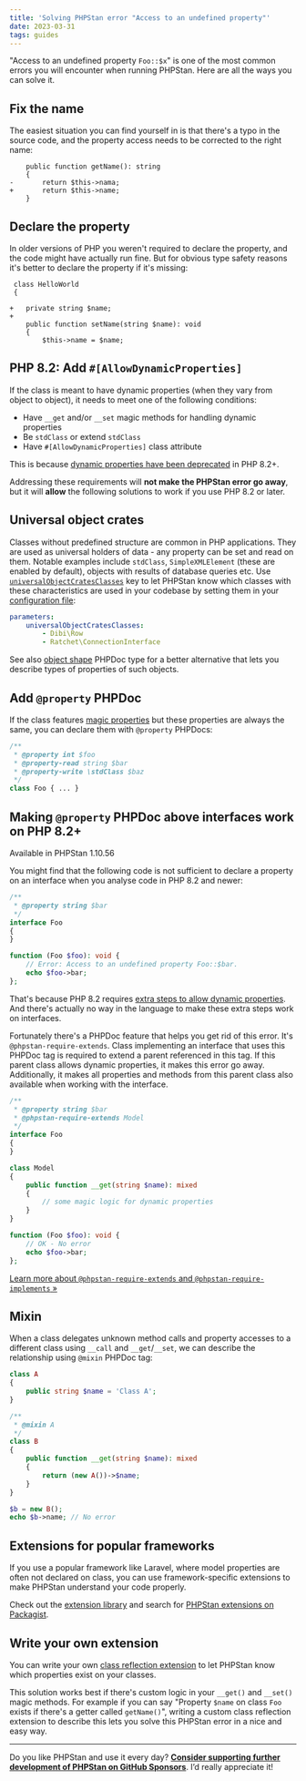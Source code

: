 ```yaml
---
title: 'Solving PHPStan error "Access to an undefined property"'
date: 2023-03-31
tags: guides
---
```


"Access to an undefined property `Foo::$x`" is one of the most common errors you will encounter when running PHPStan. Here are all the ways you can solve it.

Fix the name
----------------

The easiest situation you can find yourself in is that there's a typo in the source code, and the property access needs to be corrected to the right name:

```diff-php
 	public function getName(): string
 	{
-		return $this->nama;
+		return $this->name;
 	}
```


Declare the property
----------------

In older versions of PHP you weren't required to declare the property, and the code might have actually run fine. But for obvious type safety reasons it's better to declare the property if it's missing:

```diff-php
 class HelloWorld
 {

+	private string $name;
+
 	public function setName(string $name): void
 	{
 		$this->name = $name;
```


PHP 8.2: Add `#[AllowDynamicProperties]`
----------------

If the class is meant to have dynamic properties (when they vary from object to object), it needs to meet one of the following conditions:

* Have `__get` and/or `__set` magic methods for handling dynamic properties
* Be `stdClass` or extend `stdClass`
* Have `#[AllowDynamicProperties]` class attribute

This is because [dynamic properties have been deprecated](https://php.watch/versions/8.2/dynamic-properties-deprecated) in PHP 8.2+.

Addressing these requirements will **not make the PHPStan error go away**, but it will **allow** the following solutions to work if you use PHP 8.2 or later.


Universal object crates
----------------

Classes without predefined structure are common in PHP applications. They are used as universal holders of data - any property can be set and read on them. Notable examples include `stdClass`, `SimpleXMLElement` (these are enabled by default), objects with results of database queries etc. Use [`universalObjectCratesClasses`](/config-reference#universal-object-crates) key to let PHPStan know which classes with these characteristics are used in your codebase by setting them in your [configuration file](/config-reference):

```yaml
parameters:
	universalObjectCratesClasses:
		- Dibi\Row
		- Ratchet\ConnectionInterface
```

See also [object shape](/writing-php-code/phpdoc-types#object-shapes) PHPDoc type for a better alternative that lets you describe types of properties of such objects.


Add `@property` PHPDoc
----------------

If the class features [magic properties](/writing-php-code/phpdocs-basics#magic-properties) but these properties are always the same, you can declare them with `@property` PHPDocs:

```php
/**
 * @property int $foo
 * @property-read string $bar
 * @property-write \stdClass $baz
 */
class Foo { ... }
```

Making `@property` PHPDoc above interfaces work on PHP 8.2+
----------------

<div class="text-xs inline-block border border-green-600 text-green-600 bg-green-100 rounded px-1 mb-4">Available in PHPStan 1.10.56</div>

You might find that the following code is not sufficient to declare a property on an interface when you analyse code in PHP 8.2 and newer:

```php
/**
 * @property string $bar
 */
interface Foo
{
}

function (Foo $foo): void {
    // Error: Access to an undefined property Foo::$bar.
    echo $foo->bar;
};
```

That's because PHP 8.2 requires [extra steps to allow dynamic properties](#php-8.2%3A-add-%23[allowdynamicproperties]). And there's actually no way in the language to make these extra steps work on interfaces.

Fortunately there's a PHPDoc feature that helps you get rid of this error. It's `@phpstan-require-extends`. Class implementing an interface that uses this PHPDoc tag is required to extend a parent referenced in this tag. If this parent class allows dynamic properties, it makes this error go away. Additionally, it makes all properties and methods from this parent class also available when working with the interface.

```php
/**
 * @property string $bar
 * @phpstan-require-extends Model
 */
interface Foo
{
}

class Model
{
    public function __get(string $name): mixed
    {
        // some magic logic for dynamic properties
    }
}

function (Foo $foo): void {
    // OK - No error
    echo $foo->bar;
};
```

[Learn more about `@phpstan-require-extends` and `@phpstan-require-implements` »](/writing-php-code/phpdocs-basics#enforcing-class-inheritance-for-interfaces-and-traits)

Mixin
----------------

When a class delegates unknown method calls and property accesses to a different class using `__call` and `__get`/`__set`, we can describe the relationship using `@mixin` PHPDoc tag:

```php
class A
{
	public string $name = 'Class A';
}

/**
 * @mixin A
 */
class B
{
	public function __get(string $name): mixed
	{
		return (new A())->$name;
	}
}

$b = new B();
echo $b->name; // No error
```


Extensions for popular frameworks
----------------

If you use a popular framework like Laravel, where model properties are often not declared on class, you can use framework-specific extensions to make PHPStan understand your code properly.

Check out the [extension library](/user-guide/extension-library) and search for [PHPStan extensions on Packagist](https://packagist.org/?type=phpstan-extension).


Write your own extension
----------------

You can write your own [class reflection extension](/developing-extensions/class-reflection-extensions) to let PHPStan know which properties exist on your classes.

This solution works best if there's custom logic in your `__get()` and `__set()` magic methods. For example if you can say "Property `$name` on class `Foo` exists if there's a getter called `getName()`", writing a custom class reflection extension to describe this lets you solve this PHPStan error in a nice and easy way.

---

Do you like PHPStan and use it every day? [**Consider supporting further development of PHPStan on GitHub Sponsors**](https://github.com/sponsors/ondrejmirtes/). I’d really appreciate it!
